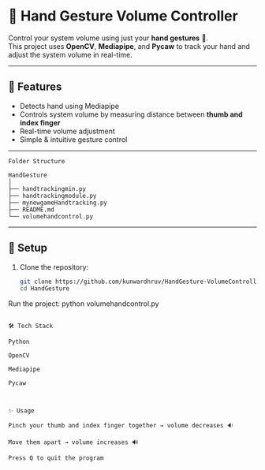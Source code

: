# 🎵 Hand Gesture Volume Controller

Control your system volume using just your **hand gestures** 👋.  
This project uses **OpenCV**, **Mediapipe**, and **Pycaw** to track your hand and adjust the system volume in real-time.

---

## 🚀 Features
- Detects hand using Mediapipe
- Controls system volume by measuring distance between **thumb and index finger**
- Real-time volume adjustment
- Simple & intuitive gesture control

---

```
Folder Structure 

HandGesture
│
├── handtrackingmin.py
├── handtrackingmodule.py
├── mynewgameHandtracking.py
├── README.md
└── volumehandcontrol.py
```
---


## 📂 Setup
1. Clone the repository:
   ```bash
   git clone https://github.com/kunwardhruv/HandGesture-VolumeController.git
   cd HandGesture


Run the project:
python volumehandcontrol.py

```

🛠️ Tech Stack

Python

OpenCV

Mediapipe

Pycaw



✨ Usage

Pinch your thumb and index finger together → volume decreases 🔉

Move them apart → volume increases 🔊

Press Q to quit the program
